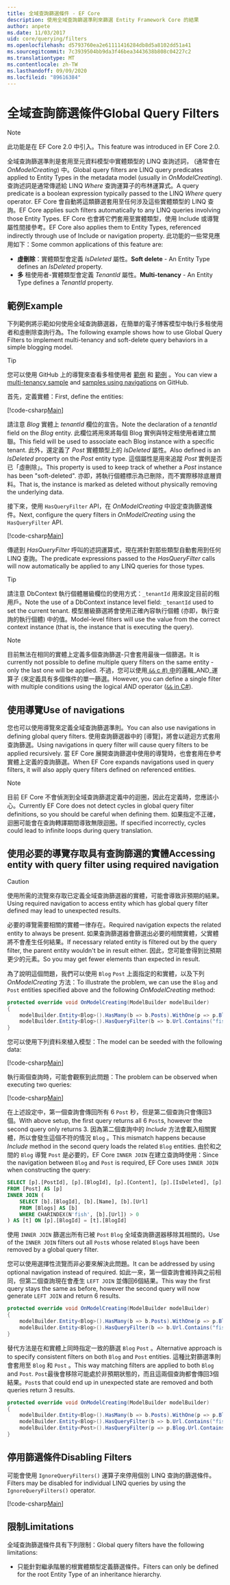 ```yaml
---
title: 全域查詢篩選條件 - EF Core
description: 使用全域查詢篩選準則來篩選 Entity Framework Core 的結果
author: anpete
ms.date: 11/03/2017
uid: core/querying/filters
ms.openlocfilehash: d5793760ea2e61111416284db8d5a8102dd51a41
ms.sourcegitcommit: 7c3939504bb9da3f46bea3443638b808c04227c2
ms.translationtype: MT
ms.contentlocale: zh-TW
ms.lasthandoff: 09/09/2020
ms.locfileid: "89616384"
---
```

# <a name="global-query-filters"></a><span data-ttu-id="2797a-103">全域查詢篩選條件</span><span class="sxs-lookup"><span data-stu-id="2797a-103">Global Query Filters</span></span>

> [!NOTE]
> <span data-ttu-id="2797a-104">此功能是在 EF Core 2.0 中引入。</span><span class="sxs-lookup"><span data-stu-id="2797a-104">This feature was introduced in EF Core 2.0.</span></span>

<span data-ttu-id="2797a-105">全域查詢篩選準則是套用至元資料模型中實體類型的 LINQ 查詢述詞， (通常會在 *OnModelCreating*) 中。</span><span class="sxs-lookup"><span data-stu-id="2797a-105">Global query filters are LINQ query predicates applied to Entity Types in the metadata model (usually in *OnModelCreating*).</span></span> <span data-ttu-id="2797a-106">查詢述詞是通常傳遞給 LINQ *Where* 查詢運算子的布林運算式。</span><span class="sxs-lookup"><span data-stu-id="2797a-106">A query predicate is a boolean expression typically passed to the LINQ *Where* query operator.</span></span>  <span data-ttu-id="2797a-107">EF Core 會自動將這類篩選套用至任何涉及這些實體類型的 LINQ 查詢。</span><span class="sxs-lookup"><span data-stu-id="2797a-107">EF Core applies such filters automatically to any LINQ queries involving those Entity Types.</span></span>  <span data-ttu-id="2797a-108">EF Core 也會將它們套用至實體類型，使用 Include 或導覽屬性間接參考。</span><span class="sxs-lookup"><span data-stu-id="2797a-108">EF Core also applies them to Entity Types, referenced indirectly through use of Include or navigation property.</span></span> <span data-ttu-id="2797a-109">此功能的一些常見應用如下：</span><span class="sxs-lookup"><span data-stu-id="2797a-109">Some common applications of this feature are:</span></span>

* <span data-ttu-id="2797a-110">**虛刪除**：實體類型會定義 *IsDeleted* 屬性。</span><span class="sxs-lookup"><span data-stu-id="2797a-110">**Soft delete** - An Entity Type defines an *IsDeleted* property.</span></span>
* <span data-ttu-id="2797a-111">**多** 租使用者-實體類型會定義 *TenantId* 屬性。</span><span class="sxs-lookup"><span data-stu-id="2797a-111">**Multi-tenancy** - An Entity Type defines a *TenantId* property.</span></span>

## <a name="example"></a><span data-ttu-id="2797a-112">範例</span><span class="sxs-lookup"><span data-stu-id="2797a-112">Example</span></span>

<span data-ttu-id="2797a-113">下列範例將示範如何使用全域查詢篩選器，在簡單的電子博客模型中執行多租使用者和虛刪除查詢行為。</span><span class="sxs-lookup"><span data-stu-id="2797a-113">The following example shows how to use Global Query Filters to implement multi-tenancy and soft-delete query behaviors in a simple blogging model.</span></span>

> [!TIP]
> <span data-ttu-id="2797a-114">您可以使用 GitHub 上的導覽來查看多租使用者 [範例](https://github.com/dotnet/EntityFramework.Docs/tree/master/samples/core/QueryFilters) 和 [範例](https://github.com/dotnet/EntityFramework.Docs/tree/master/samples/core/QueryFiltersNavigations) 。</span><span class="sxs-lookup"><span data-stu-id="2797a-114">You can view a [multi-tenancy sample](https://github.com/dotnet/EntityFramework.Docs/tree/master/samples/core/QueryFilters) and [samples using navigations](https://github.com/dotnet/EntityFramework.Docs/tree/master/samples/core/QueryFiltersNavigations) on GitHub.</span></span>

<span data-ttu-id="2797a-115">首先，定義實體：</span><span class="sxs-lookup"><span data-stu-id="2797a-115">First, define the entities:</span></span>

[!code-csharp[Main](../../../samples/core/QueryFilters/Program.cs#Entities)]

<span data-ttu-id="2797a-116">請注意 _Blog_ 實體上 _tenantId_ 欄位的宣告。</span><span class="sxs-lookup"><span data-stu-id="2797a-116">Note the declaration of a _tenantId_ field on the _Blog_ entity.</span></span> <span data-ttu-id="2797a-117">此欄位將用來將每個 Blog 實例與特定租使用者建立關聯。</span><span class="sxs-lookup"><span data-stu-id="2797a-117">This field will be used to associate each Blog instance with a specific tenant.</span></span> <span data-ttu-id="2797a-118">此外，還定義了 _Post_ 實體類型上的 _IsDeleted_ 屬性。</span><span class="sxs-lookup"><span data-stu-id="2797a-118">Also defined is an _IsDeleted_ property on the _Post_ entity type.</span></span> <span data-ttu-id="2797a-119">這個屬性是用來追蹤 _Post_ 實例是否已「虛刪除」。</span><span class="sxs-lookup"><span data-stu-id="2797a-119">This property is used to keep track of whether a _Post_ instance has been "soft-deleted".</span></span> <span data-ttu-id="2797a-120">亦即，將執行個體標示為已刪除，而不實際移除底層資料。</span><span class="sxs-lookup"><span data-stu-id="2797a-120">That is, the instance is marked as deleted without physically removing the underlying data.</span></span>

<span data-ttu-id="2797a-121">接下來，使用 `HasQueryFilter` API，在 _OnModelCreating_ 中設定查詢篩選條件。</span><span class="sxs-lookup"><span data-stu-id="2797a-121">Next, configure the query filters in _OnModelCreating_ using the `HasQueryFilter` API.</span></span>

[!code-csharp[Main](../../../samples/core/QueryFilters/Program.cs#Configuration)]

<span data-ttu-id="2797a-122">傳遞到 _HasQueryFilter_ 呼叫的述詞運算式，現在將針對那些類型自動套用到任何 LINQ 查詢。</span><span class="sxs-lookup"><span data-stu-id="2797a-122">The predicate expressions passed to the _HasQueryFilter_ calls will now automatically be applied to any LINQ queries for those types.</span></span>

> [!TIP]
> <span data-ttu-id="2797a-123">請注意 DbContext 執行個體層級欄位的使用方式：`_tenantId` 用來設定目前的租用戶。</span><span class="sxs-lookup"><span data-stu-id="2797a-123">Note the use of a DbContext instance level field: `_tenantId` used to set the current tenant.</span></span> <span data-ttu-id="2797a-124">模型層級篩選將會使用正確內容執行個體 (亦即，執行查詢的執行個體) 中的值。</span><span class="sxs-lookup"><span data-stu-id="2797a-124">Model-level filters will use the value from the correct context instance (that is, the instance that is executing the query).</span></span>

> [!NOTE]
> <span data-ttu-id="2797a-125">目前無法在相同的實體上定義多個查詢篩選-只會套用最後一個篩選。</span><span class="sxs-lookup"><span data-stu-id="2797a-125">It is currently not possible to define multiple query filters on the same entity - only the last one will be applied.</span></span> <span data-ttu-id="2797a-126">不過，您可以使用[ `&&` c #) 中](/dotnet/csharp/language-reference/operators/boolean-logical-operators#conditional-logical-and-operator-)的邏輯_AND_運算子 (來定義具有多個條件的單一篩選。</span><span class="sxs-lookup"><span data-stu-id="2797a-126">However, you can define a single filter with multiple conditions using the logical _AND_ operator ([`&&` in C#](/dotnet/csharp/language-reference/operators/boolean-logical-operators#conditional-logical-and-operator-)).</span></span>

## <a name="use-of-navigations"></a><span data-ttu-id="2797a-127">使用導覽</span><span class="sxs-lookup"><span data-stu-id="2797a-127">Use of navigations</span></span>

<span data-ttu-id="2797a-128">您也可以使用導覽來定義全域查詢篩選準則。</span><span class="sxs-lookup"><span data-stu-id="2797a-128">You can also use navigations in defining global query filters.</span></span> <span data-ttu-id="2797a-129">使用查詢篩選器中的 [導覽]，將會以遞迴方式套用查詢篩選。</span><span class="sxs-lookup"><span data-stu-id="2797a-129">Using navigations in query filter will cause query filters to be applied recursively.</span></span> <span data-ttu-id="2797a-130">當 EF Core 展開查詢篩選中使用的導覽時，也會套用在參考實體上定義的查詢篩選。</span><span class="sxs-lookup"><span data-stu-id="2797a-130">When EF Core expands navigations used in query filters, it will also apply query filters defined on referenced entities.</span></span>

> [!NOTE]
> <span data-ttu-id="2797a-131">目前 EF Core 不會偵測到全域查詢篩選定義中的迴圈，因此在定義時，您應該小心。</span><span class="sxs-lookup"><span data-stu-id="2797a-131">Currently EF Core does not detect cycles in global query filter definitions, so you should be careful when defining them.</span></span> <span data-ttu-id="2797a-132">如果指定不正確，迴圈可能會在查詢轉譯期間導致無限迴圈。</span><span class="sxs-lookup"><span data-stu-id="2797a-132">If specified incorrectly, cycles could lead to infinite loops during query translation.</span></span>

## <a name="accessing-entity-with-query-filter-using-required-navigation"></a><span data-ttu-id="2797a-133">使用必要的導覽存取具有查詢篩選的實體</span><span class="sxs-lookup"><span data-stu-id="2797a-133">Accessing entity with query filter using required navigation</span></span>

> [!CAUTION]
> <span data-ttu-id="2797a-134">使用所需的流覽來存取已定義全域查詢篩選器的實體，可能會導致非預期的結果。</span><span class="sxs-lookup"><span data-stu-id="2797a-134">Using required navigation to access entity which has global query filter defined may lead to unexpected results.</span></span>

<span data-ttu-id="2797a-135">必要的導覽需要相關的實體一律存在。</span><span class="sxs-lookup"><span data-stu-id="2797a-135">Required navigation expects the related entity to always be present.</span></span> <span data-ttu-id="2797a-136">如果查詢篩選器會篩選出必要的相關實體，父實體將不會產生任何結果。</span><span class="sxs-lookup"><span data-stu-id="2797a-136">If necessary related entity is filtered out by the query filter, the parent entity wouldn't be in result either.</span></span> <span data-ttu-id="2797a-137">因此，您可能會得到比預期更少的元素。</span><span class="sxs-lookup"><span data-stu-id="2797a-137">So you may get fewer elements than expected in result.</span></span>

<span data-ttu-id="2797a-138">為了說明這個問題，我們可以使用 `Blog` `Post` 上面指定的和實體，以及下列 _OnModelCreating_ 方法：</span><span class="sxs-lookup"><span data-stu-id="2797a-138">To illustrate the problem, we can use the `Blog` and `Post` entities specified above and the following _OnModelCreating_ method:</span></span>

```csharp
protected override void OnModelCreating(ModelBuilder modelBuilder)
{
    modelBuilder.Entity<Blog>().HasMany(b => b.Posts).WithOne(p => p.Blog).IsRequired();
    modelBuilder.Entity<Blog>().HasQueryFilter(b => b.Url.Contains("fish"));
}
```

<span data-ttu-id="2797a-139">您可以使用下列資料來植入模型：</span><span class="sxs-lookup"><span data-stu-id="2797a-139">The model can be seeded with the following data:</span></span>

[!code-csharp[Main](../../../samples/core/QueryFiltersNavigations/Program.cs#SeedData)]

<span data-ttu-id="2797a-140">執行兩個查詢時，可能會觀察到此問題：</span><span class="sxs-lookup"><span data-stu-id="2797a-140">The problem can be observed when executing two queries:</span></span>

[!code-csharp[Main](../../../samples/core/QueryFiltersNavigations/Program.cs#Queries)]

<span data-ttu-id="2797a-141">在上述設定中，第一個查詢會傳回所有 6 `Post` 秒，但是第二個查詢只會傳回3個。</span><span class="sxs-lookup"><span data-stu-id="2797a-141">With above setup, the first query returns all 6 `Post`s, however the second query only returns 3.</span></span> <span data-ttu-id="2797a-142">因為第二個查詢中的 _Include_ 方法會載入相關實體，所以會發生這個不符的情況 `Blog` 。</span><span class="sxs-lookup"><span data-stu-id="2797a-142">This mismatch happens because _Include_ method in the second query loads the related `Blog` entities.</span></span> <span data-ttu-id="2797a-143">由於和之間的 `Blog` 導覽 `Post` 是必要的，EF Core `INNER JOIN` 在建立查詢時使用：</span><span class="sxs-lookup"><span data-stu-id="2797a-143">Since the navigation between `Blog` and `Post` is required, EF Core uses `INNER JOIN` when constructing the query:</span></span>

```SQL
SELECT [p].[PostId], [p].[BlogId], [p].[Content], [p].[IsDeleted], [p].[Title], [t].[BlogId], [t].[Name], [t].[Url]
FROM [Post] AS [p]
INNER JOIN (
    SELECT [b].[BlogId], [b].[Name], [b].[Url]
    FROM [Blogs] AS [b]
    WHERE CHARINDEX(N'fish', [b].[Url]) > 0
) AS [t] ON [p].[BlogId] = [t].[BlogId]
```

<span data-ttu-id="2797a-144">使用 `INNER JOIN` 篩選出所有已被 `Post` `Blog` 全域查詢篩選器移除其相關的。</span><span class="sxs-lookup"><span data-stu-id="2797a-144">Use of the `INNER JOIN` filters out all `Post`s whose related `Blog`s have been removed by a global query filter.</span></span>

<span data-ttu-id="2797a-145">您可以使用選擇性流覽而非必要來解決此問題。</span><span class="sxs-lookup"><span data-stu-id="2797a-145">It can be addressed by using optional navigation instead of required.</span></span>
<span data-ttu-id="2797a-146">如此一來，第一個查詢會維持與之前相同，但第二個查詢現在會產生 `LEFT JOIN` 並傳回6個結果。</span><span class="sxs-lookup"><span data-stu-id="2797a-146">This way the first query stays the same as before, however the second query will now generate `LEFT JOIN` and return 6 results.</span></span>

```csharp
protected override void OnModelCreating(ModelBuilder modelBuilder)
{
    modelBuilder.Entity<Blog>().HasMany(b => b.Posts).WithOne(p => p.Blog).IsRequired(false);
    modelBuilder.Entity<Blog>().HasQueryFilter(b => b.Url.Contains("fish"));
}
```

<span data-ttu-id="2797a-147">替代方法是在和實體上同時指定一致的篩選 `Blog` `Post` 。</span><span class="sxs-lookup"><span data-stu-id="2797a-147">Alternative approach is to specify consistent filters on both `Blog` and `Post` entities.</span></span>
<span data-ttu-id="2797a-148">這種比對篩選準則會套用至 `Blog` 和 `Post` 。</span><span class="sxs-lookup"><span data-stu-id="2797a-148">This way matching filters are applied to both `Blog` and `Post`.</span></span> <span data-ttu-id="2797a-149">`Post`最後會移除可能處於非預期狀態的，而且這兩個查詢都會傳回3個結果。</span><span class="sxs-lookup"><span data-stu-id="2797a-149">`Post`s that could end up in unexpected state are removed and both queries return 3 results.</span></span>

```csharp
protected override void OnModelCreating(ModelBuilder modelBuilder)
{
    modelBuilder.Entity<Blog>().HasMany(b => b.Posts).WithOne(p => p.Blog).IsRequired();
    modelBuilder.Entity<Blog>().HasQueryFilter(b => b.Url.Contains("fish"));
    modelBuilder.Entity<Post>().HasQueryFilter(p => p.Blog.Url.Contains("fish"));
}
```

## <a name="disabling-filters"></a><span data-ttu-id="2797a-150">停用篩選條件</span><span class="sxs-lookup"><span data-stu-id="2797a-150">Disabling Filters</span></span>

<span data-ttu-id="2797a-151">可能會使用 `IgnoreQueryFilters()` 運算子來停用個別 LINQ 查詢的篩選條件。</span><span class="sxs-lookup"><span data-stu-id="2797a-151">Filters may be disabled for individual LINQ queries by using the `IgnoreQueryFilters()` operator.</span></span>

[!code-csharp[Main](../../../samples/core/QueryFilters/Program.cs#IgnoreFilters)]

## <a name="limitations"></a><span data-ttu-id="2797a-152">限制</span><span class="sxs-lookup"><span data-stu-id="2797a-152">Limitations</span></span>

<span data-ttu-id="2797a-153">全域查詢篩選條件具有下列限制：</span><span class="sxs-lookup"><span data-stu-id="2797a-153">Global query filters have the following limitations:</span></span>

* <span data-ttu-id="2797a-154">只能針對繼承階層的根實體類型定義篩選條件。</span><span class="sxs-lookup"><span data-stu-id="2797a-154">Filters can only be defined for the root Entity Type of an inheritance hierarchy.</span></span>
